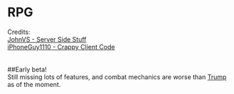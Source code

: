 # RPG<br/>
Credits:<br/>
<a href='//twitter.com/TheLoneHaxor'>JohnVS - Server Side Stuff</a><br/>
<a href='//twitter.com/iPhoneGuy1101'>iPhoneGuy1110 - Crappy Client Code</a><br/>
<br/><br/>
##Early beta!<br/>
Still missing lots of features, and combat mechanics are worse than <a href='http://pushtrumpoffacliffagain.com/'>Trump</a> as of the moment.
